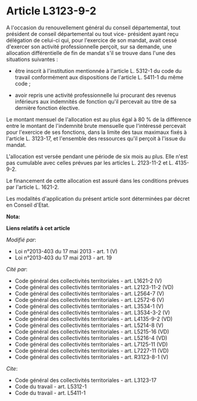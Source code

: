 # Article L3123-9-2

A l'occasion du renouvellement général du conseil départemental, tout président de conseil départemental ou tout vice-
président ayant reçu délégation de celui-ci qui, pour l'exercice de son mandat, avait cessé d'exercer son activité
professionnelle perçoit, sur sa demande, une allocation différentielle de fin de mandat s'il se trouve dans l'une des
situations suivantes :

- être inscrit à l'institution mentionnée à l'article L. 5312-1 du code du travail conformément aux dispositions de l'article
L. 5411-1 du même code ;

- avoir repris une activité professionnelle lui procurant des revenus inférieurs aux indemnités de fonction qu'il percevait
au titre de sa dernière fonction élective. 

Le montant mensuel de l'allocation est au plus égal à 80 % de la différence entre le montant de l'indemnité brute mensuelle
que l'intéressé percevait pour l'exercice de ses fonctions, dans la limite des taux maximaux fixés à l'article L. 3123-17, et
l'ensemble des ressources qu'il perçoit à l'issue du mandat. 

L'allocation est versée pendant une période de six mois au plus. Elle n'est pas cumulable avec celles prévues par les
articles L. 2123-11-2 et L. 4135-9-2. 

Le financement de cette allocation est assuré dans les conditions prévues par l'article L. 1621-2. 

Les modalités d'application du présent article sont déterminées par décret en Conseil d'Etat.

**Nota:**



**Liens relatifs à cet article**

_Modifié par_:

  - Loi n°2013-403 du 17 mai 2013 - art. 1 (V)
  - Loi n°2013-403 du 17 mai 2013 - art. 19

_Cité par_:

  - Code général des collectivités territoriales - art. L1621-2 (V)
  - Code général des collectivités territoriales - art. L2123-11-2 (VD)
  - Code général des collectivités territoriales - art. L2564-7 (V)
  - Code général des collectivités territoriales - art. L2572-6 (V)
  - Code général des collectivités territoriales - art. L3534-1 (V)
  - Code général des collectivités territoriales - art. L3534-3-2 (V)
  - Code général des collectivités territoriales - art. L4135-9-2 (VD)
  - Code général des collectivités territoriales - art. L5214-8 (V)
  - Code général des collectivités territoriales - art. L5215-16 (VD)
  - Code général des collectivités territoriales - art. L5216-4 (VD)
  - Code général des collectivités territoriales - art. L7125-11 (VD)
  - Code général des collectivités territoriales - art. L7227-11 (VD)
  - Code général des collectivités territoriales - art. R3123-8-1 (V)

_Cite_:

  - Code général des collectivités territoriales - art. L3123-17
  - Code du travail - art. L5312-1
  - Code du travail - art. L5411-1
